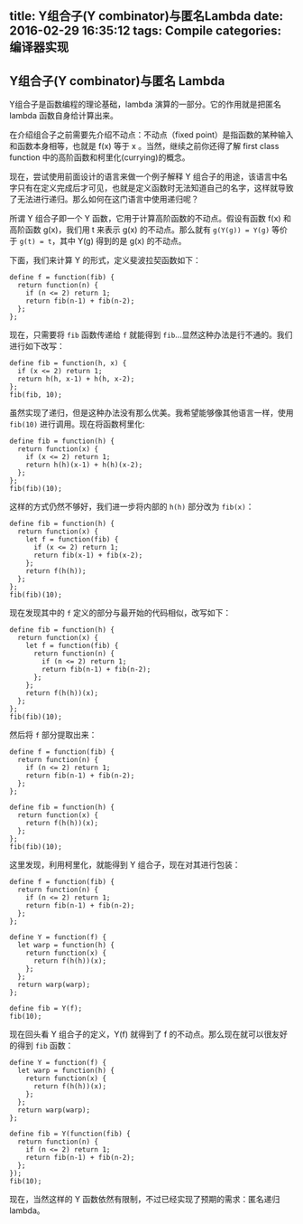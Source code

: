 title: Y组合子(Y combinator)与匿名Lambda
date: 2016-02-29 16:35:12
tags: Compile
categories: 编译器实现
---

## Y组合子(Y combinator)与匿名 Lambda

Y组合子是函数编程的理论基础，lambda 演算的一部分。它的作用就是把匿名 lambda 函数自身给计算出来。

<!-- more -->

在介绍组合子之前需要先介绍不动点：不动点（fixed point）是指函数的某种输入和函数本身相等，也就是 f(x) 等于 x 。当然，继续之前你还得了解 first class function 中的高阶函数和柯里化(currying)的概念。

现在，尝试使用前面设计的语言来做一个例子解释 Y 组合子的用途，该语言中名字只有在定义完成后才可见，也就是定义函数时无法知道自己的名字，这样就导致了无法进行递归。那么如何在这门语言中使用递归呢？

所谓 Y 组合子即一个 Y 函数，它用于计算高阶函数的不动点。假设有函数 f(x) 和高阶函数 g(x)，我们用 t 来表示 g(x) 的不动点。那么就有 `g(Y(g)) = Y(g)` 等价于 `g(t) = t`，其中 Y(g) 得到的是 g(x) 的不动点。

下面，我们来计算 Y 的形式，定义斐波拉契函数如下：

```
define f = function(fib) {
  return function(n) {
    if (n <= 2) return 1;
    return fib(n-1) + fib(n-2);
  };
};
```

现在，只需要将 `fib` 函数传递给 `f` 就能得到 `fib`...显然这种办法是行不通的。我们进行如下改写：

``` 
define fib = function(h, x) {
  if (x <= 2) return 1;
  return h(h, x-1) + h(h, x-2);
};
fib(fib, 10);
```

虽然实现了递归，但是这种办法没有那么优美。我希望能够像其他语言一样，使用 `fib(10)` 进行调用。现在将函数柯里化:

```
define fib = function(h) {
  return function(x) {
    if (x <= 2) return 1;
    return h(h)(x-1) + h(h)(x-2);
  };
};
fib(fib)(10);
```

这样的方式仍然不够好，我们进一步将内部的 `h(h)` 部分改为 `fib(x)`：

```
define fib = function(h) {
  return function(x) {
    let f = function(fib) {
      if (x <= 2) return 1;
      return fib(x-1) + fib(x-2);
    };
    return f(h(h));
  };
};
fib(fib)(10);
```

现在发现其中的 `f` 定义的部分与最开始的代码相似，改写如下：

```
define fib = function(h) {
  return function(x) {
    let f = function(fib) {
      return function(n) {
        if (n <= 2) return 1;
        return fib(n-1) + fib(n-2);
      };
    };
    return f(h(h))(x);
  };
};
fib(fib)(10);
```

然后将 `f` 部分提取出来：

```
define f = function(fib) {
  return function(n) {
    if (n <= 2) return 1;
    return fib(n-1) + fib(n-2);
  };
};

define fib = function(h) {
  return function(x) {
    return f(h(h))(x);
  };
};
fib(fib)(10);
```

这里发现，利用柯里化，就能得到 Y 组合子，现在对其进行包装：

```
define f = function(fib) {
  return function(n) {
    if (n <= 2) return 1;
    return fib(n-1) + fib(n-2);
  };
};

define Y = function(f) {
  let warp = function(h) {
    return function(x) {
      return f(h(h))(x);
    };
  };
  return warp(warp);
};

define fib = Y(f);
fib(10);
```

现在回头看 Y 组合子的定义，Y(f) 就得到了 f 的不动点。那么现在就可以很友好的得到 `fib` 函数：

```
define Y = function(f) {
  let warp = function(h) {
    return function(x) {
      return f(h(h))(x);
    };
  };
  return warp(warp);
};

define fib = Y(function(fib) {
  return function(n) {
    if (n <= 2) return 1;
    return fib(n-1) + fib(n-2);
  };
});
fib(10);
```

现在，当然这样的 Y 函数依然有限制，不过已经实现了预期的需求：匿名递归 lambda。

